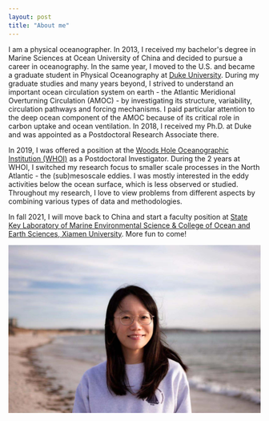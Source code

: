 ```yaml
---
layout: post
title: "About me"
---
```


I am a physical oceanographer. In 2013, I received my bachelor's degree in Marine Sciences at Ocean University of China and decided to pursue a career in oceanography. In the same year, I moved to the U.S. and became a graduate student in Physical Oceanography at [Duke University](https://www.duke.edu). During my graduate studies and many years beyond, I strived to understand an important ocean circulation system on earth - the Atlantic Meridional Overturning Circulation (AMOC) - by investigating its structure, variability, circulation pathways and forcing mechanisms. I paid particular attention to the deep ocean component of the AMOC because of its critical role in carbon uptake and ocean ventilation. In 2018, I received my Ph.D. at Duke and was appointed as a Postdoctoral Research Associate there.

In 2019, I was offered a position at the [Woods Hole Oceanographic Institution (WHOI)](https://www.whoi.edu) as a Postdoctoral Investigator. During the 2 years at WHOI, I switched my research focus to smaller scale processes in the North Atlantic - the (sub)mesoscale eddies. I was mostly interested in the eddy activities below the ocean surface, which is less observed or studied. Throughout my research, I love to view problems from different aspects by combining various types of data and methodologies. 

In fall 2021, I will move back to China and start a faculty position at [State Key Laboratory of Marine Environmental Science & College of Ocean and Earth Sciences, Xiamen University](https://mel2.xmu.edu.cn/melwebold/en/). More fun to come!

![Sijia at Surf Drive](/assets/Sijia_profile.jpeg)
